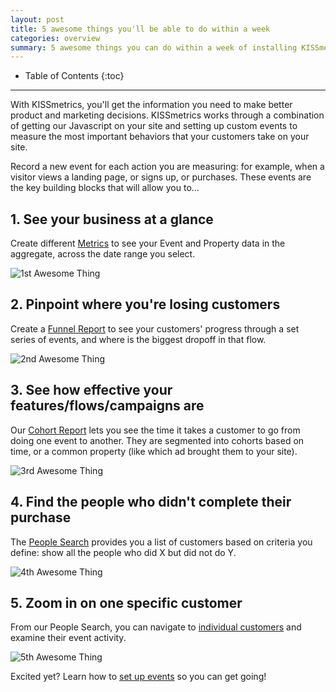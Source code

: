 ```yaml
---
layout: post
title: 5 awesome things you'll be able to do within a week
categories: overview
summary: 5 awesome things you can do within a week of installing KISSmetrics.
---
```

* Table of Contents
{:toc}
* * *

With KISSmetrics, you'll get the information you need to make better product and marketing decisions. KISSmetrics works through a combination of getting our Javascript on your site and setting up custom events to measure the most important behaviors that your customers take on your site.

Record a new event for each action you are measuring: for example, when a visitor views a landing page, or signs up, or purchases. These events are the key building blocks that will allow you to...

## 1. See your business at a glance
Create different [Metrics][metrics] to see your Event and Property data in the aggregate, across the date range you select.

![1st Awesome Thing][1]

## 2. Pinpoint where you're losing customers
Create a [Funnel Report][funnels] to see your customers' progress through a set series of events, and where is the biggest dropoff in that flow.

![2nd Awesome Thing][2]

## 3. See how effective your features/flows/campaigns are
Our [Cohort Report][cohort] lets you see the time it takes a customer to go from doing one event to another. They are segmented into cohorts based on time, or a common property (like which ad brought them to your site).

![3rd Awesome Thing][3]

## 4. Find the people who didn't complete their purchase
The [People Search][people-search] provides you a list of customers based on criteria you define: show all the people who did X but did not do Y.

![4th Awesome Thing][4]

## 5. Zoom in on one specific customer
From our People Search, you can navigate to [individual customers][individual] and examine their event activity.

![5th Awesome Thing][5]

Excited yet? Learn how to [set up events][create-events] so you can get going!

[1]: https://s3.amazonaws.com/kissmetrics-support-files/assets/overview/5awesome1.png
[2]: https://s3.amazonaws.com/kissmetrics-support-files/assets/overview/5awesome2.png
[3]: https://s3.amazonaws.com/kissmetrics-support-files/assets/overview/5awesome3.png
[4]: https://s3.amazonaws.com/kissmetrics-support-files/assets/overview/5awesome4.png
[5]: https://s3.amazonaws.com/kissmetrics-support-files/assets/overview/5awesome5.png

[metrics]: https://demo.kissmetrics.com/metrics
[funnels]: https://demo.kissmetrics.com/reports/funnel/
[cohort]: https://demo.kissmetrics.com/reports/cohort/
[people-search]: https://demo.kissmetrics.com/people
[individual]: https://demo.kissmetrics.com/people/detail/
[create-events]: /getting-started/ways-to-send-us-data